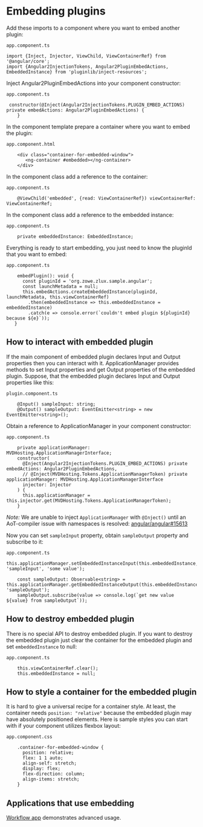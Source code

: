 # Embedding plugins
Add these imports to a component where you want to embed another plugin:
```
app.component.ts
```
```
import {Inject, Injector, ViewChild, ViewContainerRef} from '@angular/core';  
import {Angular2InjectionTokens, Angular2PluginEmbedActions, EmbeddedInstance} from 'pluginlib/inject-resources';
```

Inject Angular2PluginEmbedActions into your component constructor:
```
app.component.ts
```
```
 constructor(@Inject(Angular2InjectionTokens.PLUGIN_EMBED_ACTIONS) private embedActions: Angular2PluginEmbedActions) {  
    }
```
In the component template prepare a container where you want to embed the plugin:
```
app.component.html
```
```
    <div class="container-for-embedded-window">  
       <ng-container #embedded></ng-container>  
    </div>
```
In the component class add a reference to the container:
```
app.component.ts
```
```
    @ViewChild('embedded', {read: ViewContainerRef}) viewContainerRef: ViewContainerRef;
```

In the component class add a reference to the embedded instance:
```
app.component.ts
```
```
    private embeddedInstance: EmbeddedInstance;
```
Everything is ready to start embedding, you just need to know the pluginId that you want to embed:
```
app.component.ts
```
```
    embedPlugin(): void {
      const pluginId = 'org.zowe.zlux.sample.angular';  
      const launchMetadata = null;  
      this.embedActions.createEmbeddedInstance(pluginId, launchMetadata, this.viewContainerRef)  
        .then(embeddedInstance => this.embeddedInstance = embeddedInstance)  
        .catch(e => console.error(`couldn't embed plugin ${pluginId} because ${e}`));
   }
```
## How to interact with embedded plugin
If the main component of embedded plugin declares Input and Output properties then you can interact with it. ApplicationManager provides methods to set Input properties and get Output properties of the embedded plugin. Suppose, that the embedded plugin declares Input and Output properties like this:
```
plugin.component.ts
```
```
    @Input() sampleInput: string;
    @Output() sampleOutput: EventEmitter<string> = new EventEmitter<string>();
```
Obtain a reference to ApplicationManager in your component constructor:
```
app.component.ts
```
```
    private applicationManager: MVDHosting.ApplicationManagerInterface;
    constructor(
      @Inject(Angular2InjectionTokens.PLUGIN_EMBED_ACTIONS) private embedActions: Angular2PluginEmbedActions,
      // @Inject(MVDHosting.Tokens.ApplicationManagerToken) private applicationManager: MVDHosting.ApplicationManagerInterface
      injector: Injector
    ) {
      this.applicationManager = this.injector.get(MVDHosting.Tokens.ApplicationManagerToken);   
    }
```
*Note:* We are unable to inject `ApplicationManager` with `@Inject()` until an AoT-compiler issue with namespaces is resolved: [angular/angular#15613](https://github.com/angular/angular/issues/15613)

Now you can set `sampleInput` property, obtain `sampleOutput` property and subscribe to it:
```
app.component.ts
```
```
this.applicationManager.setEmbeddedInstanceInput(this.embeddedInstance, 'sampleInput', 'some value');   

    const sampleOutput: Observable<string> = this.applicationManager.getEmbeddedInstanceOutput(this.embeddedInstance, 'sampleOutput');
    sampleOutput.subscribe(value => console.log(`get new value ${value} from sampleOutput`));
```
## How to destroy embedded plugin
There is no special API to destroy embedded plugin. If you want to destroy the embedded plugin just clear the container for the embedded plugin and set `embeddedInstance` to null:
```
app.component.ts
```
```
    this.viewContainerRef.clear();
    this.embeddedInstance = null;
```
## How to style a container for the embedded plugin
It is hard to give a universal recipe for a container style. At least, the container needs `position: "relative"` because the embedded plugin may have absolutely positioned elements. Here is sample styles you can start with if your component utilizes flexbox layout:
```
app.component.css
```
```
    .container-for-embedded-window {
      position: relative;
      flex: 1 1 auto;
      align-self: stretch;
      display: flex;
      flex-direction: column;
      align-items: stretch;
    }
```
## Applications that use embedding
[Workflow app](https://github.com/zowe/zlux-workflow/blob/master/webClient/src/app/workflow-step-wizard/workflow-step-wizard.component.ts) demonstrates advanced usage.